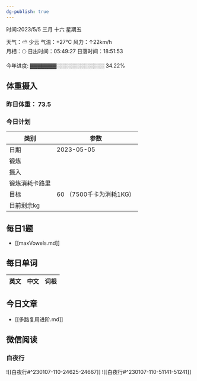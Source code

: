 ```yaml
---
dg-publish: true
---
```


时间:2023/5/5 三月 十六 星期五

天气：⛅️  少云 气温：+27°C 风力：↑22km/h  
月相：🌕 日出时间：05:49:27 日落时间：18:51:53

今年进度: ▓▓▓▓▓▓▓░░░░░░░░░░░░░ 34.22%

## 体重摄入

### 昨日体重： 73.5
### 今日计划
| 类别           | 参数                    |
| -------------- | ----------------------- |
| 日期           | 2023-05-05               |
| 锻炼           |               |
| 摄入           |  |
| 锻炼消耗卡路里 | |
| 目标           | 60      （7500千卡为消耗1KG）                |
| 目前剩余kg               |                          |



## 每日1题

- [[maxVowels.md]]

## 每日单词

| 英文       | 中文       |词根|
| ---------- | ---------- | ---|


## 今日文章

- [[多路复用进阶.md]]

## 微信阅读

<!-- start of weread -->

### 白夜行
![[白夜行#^230107-110-24625-24667]]
![[白夜行#^230107-110-51141-51241]]

<!-- end of weread -->
